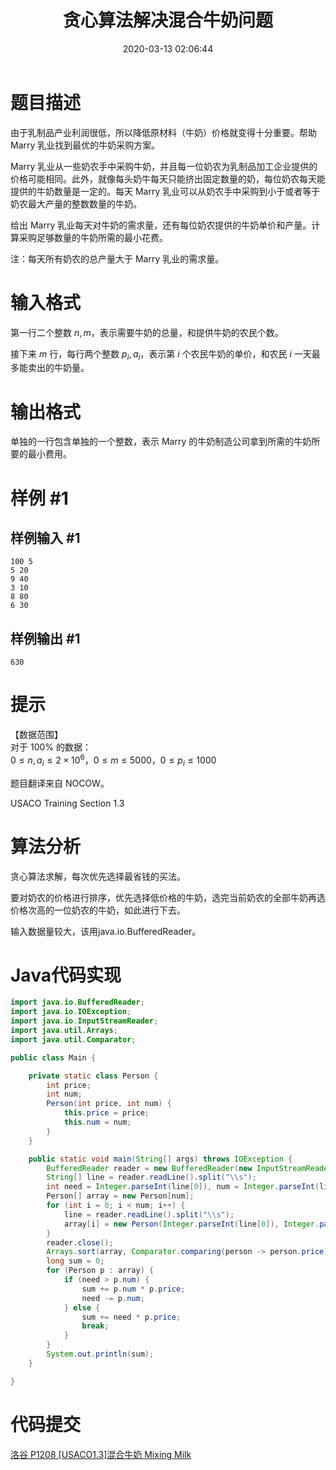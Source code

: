 ﻿---
title: 贪心算法解决混合牛奶问题
date: 2020-03-13 02:06:44
summary: 本文基于贪心算法解决混合牛奶问题（洛谷P1208题），用Java编程实现。
mathjax: true
tags:
- 算法
- Java
categories:
- 算法分析与设计
---

# 题目描述

由于乳制品产业利润很低，所以降低原材料（牛奶）价格就变得十分重要。帮助 Marry 乳业找到最优的牛奶采购方案。

Marry 乳业从一些奶农手中采购牛奶，并且每一位奶农为乳制品加工企业提供的价格可能相同。此外，就像每头奶牛每天只能挤出固定数量的奶，每位奶农每天能提供的牛奶数量是一定的。每天 Marry 乳业可以从奶农手中采购到小于或者等于奶农最大产量的整数数量的牛奶。

给出 Marry 乳业每天对牛奶的需求量，还有每位奶农提供的牛奶单价和产量。计算采购足够数量的牛奶所需的最小花费。

注：每天所有奶农的总产量大于 Marry 乳业的需求量。

# 输入格式

第一行二个整数 $n,m$，表示需要牛奶的总量，和提供牛奶的农民个数。

接下来 $m$ 行，每行两个整数 $p_i,a_i$，表示第 $i$ 个农民牛奶的单价，和农民 $i$ 一天最多能卖出的牛奶量。

# 输出格式

单独的一行包含单独的一个整数，表示 Marry 的牛奶制造公司拿到所需的牛奶所要的最小费用。

# 样例 #1

## 样例输入 #1

```
100 5
5 20
9 40
3 10
8 80
6 30
```

## 样例输出 #1

```
630
```

# 提示

【数据范围】  
对于 $100\%$ 的数据：  
$0 \le n,a_i \le 2 \times 10^6$，$0\le m \le 5000$，$0 \le p_i \le 1000$

题目翻译来自 NOCOW。

USACO Training Section 1.3

# 算法分析

贪心算法求解，每次优先选择最省钱的买法。

要对奶农的价格进行排序，优先选择低价格的牛奶，选完当前奶农的全部牛奶再选价格次高的一位奶农的牛奶，如此进行下去。

输入数据量较大，该用java.io.BufferedReader。

# Java代码实现

```java
import java.io.BufferedReader;
import java.io.IOException;
import java.io.InputStreamReader;
import java.util.Arrays;
import java.util.Comparator;

public class Main {

    private static class Person {
        int price;
        int num;
        Person(int price, int num) {
            this.price = price;
            this.num = num;
        }
    }

    public static void main(String[] args) throws IOException {
        BufferedReader reader = new BufferedReader(new InputStreamReader(System.in));
        String[] line = reader.readLine().split("\\s");
        int need = Integer.parseInt(line[0]), num = Integer.parseInt(line[1]);
        Person[] array = new Person[num];
        for (int i = 0; i < num; i++) {
            line = reader.readLine().split("\\s");
            array[i] = new Person(Integer.parseInt(line[0]), Integer.parseInt(line[1]));
        }
        reader.close();
        Arrays.sort(array, Comparator.comparing(person -> person.price));
        long sum = 0;
        for (Person p : array) {
            if (need > p.num) {
                sum += p.num * p.price;
                need -= p.num;
            } else {
                sum += need * p.price;
                break;
            }
        }
        System.out.println(sum);
    }

}
```

# 代码提交

[洛谷 P1208 \[USACO1.3\]混合牛奶 Mixing Milk](https://www.luogu.com.cn/problem/P1208)
